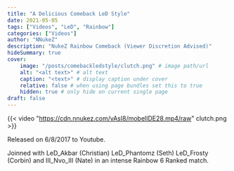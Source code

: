 ```yaml
---
title: "A Delicious Comeback LeD Style"
date: 2021-05-05
tags: ["Videos", "LeD", "Rainbow"]
categories: ["Videos"]
author: "NNukeZ"
description: "NukeZ Rainbow Comeback (Viewer Discretion Advised)"
hideSummary: true
cover:
    image: "/posts/comebackledstyle/clutch.png" # image path/url
    alt: "<alt text>" # alt text
    caption: "<text>" # display caption under cover
    relative: false # when using page bundles set this to true
    hidden: true # only hide on current single page
draft: false
---
```


{{< video "https://cdn.nnukez.com/vAsI8/mobelIDE28.mp4/raw" clutch.png >}}

Released on 6/8/2017 to Youtube.

Joinned with LeD_Akbar (Christian) LeD_Phantomz (Seth) LeD_Frosty (Corbin) and III_Nvo_III (Nate) in an intense Rainbow 6 Ranked match.